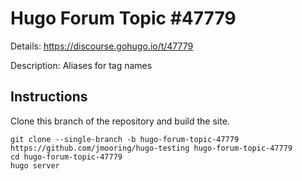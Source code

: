 # Hugo Forum Topic #47779

Details: <https://discourse.gohugo.io/t/47779>

Description: Aliases for tag names

## Instructions

Clone this branch of the repository and build the site.

```text
git clone --single-branch -b hugo-forum-topic-47779 https://github.com/jmooring/hugo-testing hugo-forum-topic-47779
cd hugo-forum-topic-47779
hugo server
```
